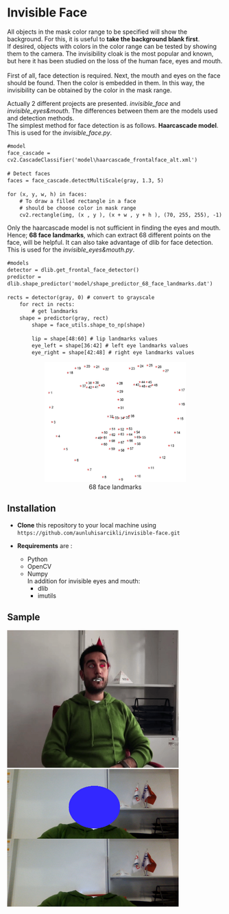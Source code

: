 # Invisible Face

All objects in the mask color range to be specified will show the background. For this, it is useful to **take the background blank first**.<br> If desired, objects with colors in the color range can be tested by showing them to the camera. The invisibility cloak is the most popular and known, but here it has been studied on the loss of the human face, eyes and mouth.<br><br>
First of all, face detection is required. Next, the mouth and eyes on the face should be found. Then the color is embedded in them. In this way, the invisibility can be obtained by the color in the mask range.

Actually 2 different projects are presented. *invisible_face* and *invisible_eyes&mouth*. The differences between them are the models used and detection methods. <br>
The simplest method for face detection is as follows. **Haarcascade model**. This is used for the *invisible_face.py*.
``` 
#model
face_cascade = cv2.CascadeClassifier('model\haarcascade_frontalface_alt.xml')

# Detect faces
faces = face_cascade.detectMultiScale(gray, 1.3, 5)

for (x, y, w, h) in faces:
    # To draw a filled rectangle in a face
    # should be choose color in mask range
    cv2.rectangle(img, (x , y ), (x + w , y + h ), (70, 255, 255), -1)
```
Only the haarcascade model is not sufficient in finding the eyes and mouth. Hence; **68 face landmarks**, which can extract 68 different points on the face, will be helpful. It can also take advantage of dlib for face detection. This is used for the *invisible_eyes&mouth.py*.
```
#models
detector = dlib.get_frontal_face_detector()
predictor = dlib.shape_predictor('model/shape_predictor_68_face_landmarks.dat')

rects = detector(gray, 0) # convert to grayscale
    for rect in rects:
    	# get landmarks 
	shape = predictor(gray, rect) 
        shape = face_utils.shape_to_np(shape) 

        lip = shape[48:60] # lip landmarks values
        eye_left = shape[36:42] # left eye landmarks values
        eye_right = shape[42:48] # right eye landmarks values
```
<p align="center">
<img src="facial_landmarks_68.jpg" width="330" height="280" ><br> 
68 face landmarks
</p>	

## Installation
* **Clone** this repository to your local machine using ` https://github.com/aunluhisarcikli/invisible-face.git `

* **Requirements** are :
  * Python
  * OpenCV
  * Numpy <br>
	In addition for invisible eyes and mouth: 
	* dlib
	* imutils
	
## Sample
<img src="invisible.gif" width="400" height="320">  <img src="invisible.jpg" width="400" height="320">
